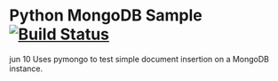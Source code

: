 Python MongoDB Sample [![Build Status](https://apibeta.shippable.com/projects/537a506f326b4d0f004a46bb/badge/master)](https://shippable.com)
=====================
jun 10
Uses pymongo to test simple document insertion on a MongoDB instance.
